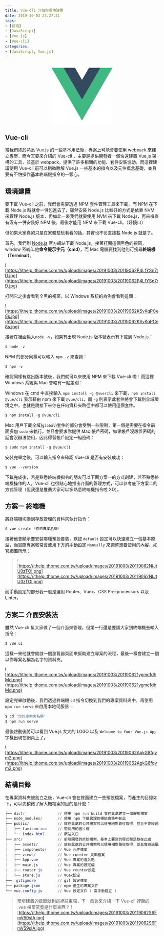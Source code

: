 ```yaml
---
title: Vue-cli 介紹與環境建置
date: 2019-10-03 23:27:31
tags:
- [前端]
- [JavaScript]
- [Vue.js]
- [Vue-cli]
categories: 
- [JavaScript, Vue.js]
---
```


<div style="display:flex;justify-content:center;">
  <img style="object-fit:cover;" src='/images/vue-logo.png' width='200px' height='200px' />
</div>

## Vue-cli

當我們終於熟悉 Vue.js 的一些基本用法後，專案上可能會要使用 webpack 來建立專案，而今天要來介紹的 Vue-cli ，主要是提供開發者一個快速建置 Vue.js 架構的工具，並基於 webpack，提供了許多相關的功能、套件安裝協助。而這裡建議使用 Vue-cli 前可以稍微瞭解 Vue.js 一些基本的指令以及元件概念基礎，並且要有不怕操作基本終端機指令的一顆心。

## 環境建置

要下載 Vue-cli 之前，我們會需要透過 NPM 套件管理工具來下載，而 NPM 在下載 Node.js 時就會一併包進去了，雖然安裝 Node.js 比較好的方式是依靠 NVM 來管理 Node.js 版本，但如此一來我們就要使用 NVM 來下載 Node.js，再來檢查有沒有一併安裝好 NPM 後，最後才能用 NPM 來下載 Vue-cli。（好饒口）

但如果大家真的只是在家體驗玩看看的話，其實也不彷直接載 Node.js 就是了。

首先，我們到 [Node.js](https://nodejs.org/en/) 官方網站下載 Node.js，接著打開這個黑色的視窗，window 系統叫他**命令提示字元（cmd）**，而 Mac 電腦要找到他則可搜尋**終端機（Terminal）**。

![https://ithelp.ithome.com.tw/upload/images/20191003/20119062P4LfYSn7rD.jpg](https://ithelp.ithome.com.tw/upload/images/20191003/20119062P4LfYSn7rD.jpg)

打開它之後會看到全黑的視窗，以 Windows 系統的為例會看到這個：

![https://ithelp.ithome.com.tw/upload/images/20191003/20119062KSvKqPCe8s.jpg](https://ithelp.ithome.com.tw/upload/images/20191003/20119062KSvKqPCe8s.jpg)

接著在裡面輸入`node -v`，如果有出現 Node.js 版本號表示有下載到 Node.js：

```powershell
$ node -v
```

NPM 的部分同樣可以輸入 `npm -v` 來查詢：

```powershell
$ npm -v
```

確認同樣有跳出版本號後，我們就可以來使用 NPM 來下載 Vue-cli 啦！而這裡 Windows 系統與 Mac 會略有一點差別：

Windows 在 cmd 中直接輸入 `npm install -g @vue/cli` 來下載，`npm install @vue/cli` 表示藉由 npm 來下載 `@vue/cli`，而 `-g` 則表示此套件將會下載到全域環境之中，也就是說接下來你在任何資料夾路徑中都可以使用這個套件。
```powershell
$ npm install -g @vue/cli
```


Mac 用戶下載全域(`global`)套件的部分會受到一些限制，第一個是需要在指令前面多加 `sudo` 來執行，並且會要求你提供 Mac 帳戶密碼，如果帳戶沒設置密碼的話會沒辦法使用，因此得替帳戶設定一組密碼：

```powershell
$ sudo npm install -g @vue/cli
```

安裝完畢之後，可以輸入指令來確認 Vue-cli 是否有安裝成功：

```powershell
$ vue --version
```

下載完成後，若是熟悉終端機指令的朋友可以下面方案一的方式創建，若不熟悉終端機操作的人，Vue-cli 也很貼心地推出介面的管理方式，可以參考底下方案二的方式管理（但我還是推薦大家可以多熟悉終端機指令啦 XD）。

## 方案一 終端機

將終端機切換到存放管理的資料夾執行指令：

```powershell
$ vue create *你的專案名稱*
```

接著他會顯示要安裝哪種預設套裝，默認 `default` 設定可以快速建立一個基本原型，而實際專案較常會使用下方的手動設定 `Manually` 來調整想要使用的內容，如官網圖所示：

> ![https://ithelp.ithome.com.tw/upload/images/20191003/20119062NIJtU0zTOl.png](https://ithelp.ithome.com.tw/upload/images/20191003/20119062NIJtU0zTOl.png)

而手動設定的部分我一般是選用 Router、Vuex、CSS Pre-processors 以及 Linter。

## 方案二 介面安裝法

雖然 Vue-cli 幫大家做了一個介面來管理，但第一行還是要請大家到終端機去輸入指令：

```powershell
$ vue ui
```

這樣一來他就會開啟一個瀏覽器頁面來幫助建立專案的流程，最後一樣會建立一個以你專案名稱為名字的資料夾。

![https://ithelp.ithome.com.tw/upload/images/20191003/201190621ygmc1dhMd.png](https://ithelp.ithome.com.tw/upload/images/20191003/201190621ygmc1dhMd.png)

設定完畢啟動後，我們透過終端機 `cd` 指令切換到我們的專案資料夾中，再使用 `npm run serve` 來啟用本地伺服器：

```powershell
$ cd '你的專案夾名稱'
$ npm run serve
```

最後啟動後將可以看到 Vue.js 大大的 LOGO 以及 `Welcome to Your Vue.js App` 字樣出現在網頁上了。

![https://ithelp.ithome.com.tw/upload/images/20191003/20119062AgkG8fqvm2.png](https://ithelp.ithome.com.tw/upload/images/20191003/20119062AgkG8fqvm2.png)

## 結構目錄

在專案資料夾被創立之後，Vue-cli 會在裡面建立一些預設檔案，而產生的目錄如下，可以先稍微了解大概檔案的目的是什麼：
```powershell
├── dist/               // 使用 npm run build 會在此處建立一個靜態檔案
├── node_modules/       // 使用 npm 下載管理的模組會集中在此
├── public/             // 放在此處的公共檔案可以使用絕對路徑取得，並且不會經過編譯壓縮處理
│   ├── favicon.ico     // 範例用的圖片檔
│   └── index.html      // 網站入口
├── src/                // 前端開發的原始檔案，基本上要寫的程式都是放在此處
│   ├── assets/         // 放在此處的公共檔案可以使用相對路徑取得，並且會經過編譯壓縮處理
│   ├── components/     // Vue 元件檔案
│   ├── views/          // Vue rounter 頁面檔案
│   ├── App.vue         // Vue 專案的進入點
│   ├── main.js         // Vue 專案的設定檔
│   ├── router.js       // Vue rounter設定
│   └── store.js        // Vuex設定
├── .gitignore          // git 設定檔案
├── package.json        // npm 產生的專案文件
└── vue.config.js       // Vue 設定文件 ( 需手動建立 )
```

> 環境建置的章節就到這裡結束囉，下一章會來介紹一下 Vue-cli 裡面的 .vue 檔案究竟是什麼東西？
> ![https://ithelp.ithome.com.tw/upload/images/20191003/20119062S6FmV59sIA.jpg](https://ithelp.ithome.com.tw/upload/images/20191003/20119062S6FmV59sIA.jpg)
